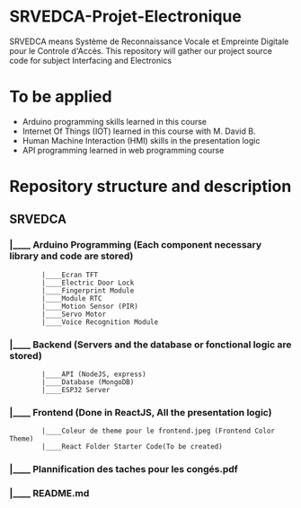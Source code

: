 # SRVEDCA-Projet-Electronique
SRVEDCA means Système de Reconnaissance Vocale et Empreinte Digitale pour le Controle d'Accès. This repository will gather our project source code for subject Interfacing and Electronics

# To be applied
- Arduino programming skills learned in this course
- Internet Of Things (IOT) learned in this course with M. David B.
- Human Machine Interaction (HMI) skills in the presentation logic
- API programming learned in web programming course


# Repository structure and description
## SRVEDCA
### |____ Arduino Programming (Each component necessary library and code are stored)
            |____Ecran TFT
            |____Electric Door Lock
            |____Fingerprint Module
            |____Module RTC
            |____Motion Sensor (PIR)
            |____Servo Motor
            |____Voice Recognition Module
### |____ Backend (Servers and the database or fonctional logic are stored)
            |____API (NodeJS, express)
            |____Database (MongoDB)
            |____ESP32 Server
### |____ Frontend (Done in ReactJS, All the presentation logic)
            |____Coleur de theme pour le frontend.jpeg (Frontend Color Theme)
            |____React Folder Starter Code(To be created)
### |____ Plannification des taches pour les congés.pdf
### |____ README.md


